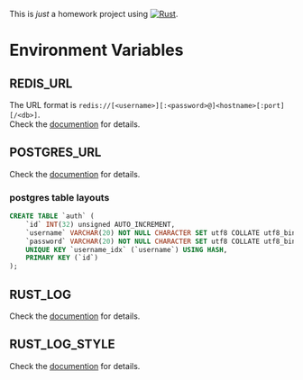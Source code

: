 This is *just* a homework project using [![Rust]](https://www.rust-lang.org "Rust").

# Environment Variables

## REDIS_URL

The URL format is `redis://[<username>][:<password>@]<hostname>[:port][/<db>]`.  
Check the [documention](https://docs.rs/redis/latest/redis/#connection-parameters) for details.

## POSTGRES_URL

Check the [documention](https://docs.rs/tokio-postgres/latest/tokio_postgres/config/struct.Config.html) for details.

### postgres table layouts

```sql
CREATE TABLE `auth` (
	`id` INT(32) unsigned AUTO_INCREMENT,
	`username` VARCHAR(20) NOT NULL CHARACTER SET utf8 COLLATE utf8_bin,
	`password` VARCHAR(20) NOT NULL CHARACTER SET utf8 COLLATE utf8_bin,
	UNIQUE KEY `username_idx` (`username`) USING HASH,
	PRIMARY KEY (`id`)
);
```

## RUST_LOG

Check the [documention](https://docs.rs/env_logger/latest/env_logger/#enabling-logging) for details.

## RUST_LOG_STYLE

Check the [documention](https://docs.rs/env_logger/latest/env_logger/#disabling-colors) for details.

[Rust]: https://img.shields.io/badge/Rust-ffffff?style=for-the-badge&labelColor=ffffff&logoColor=000000&logo=rust